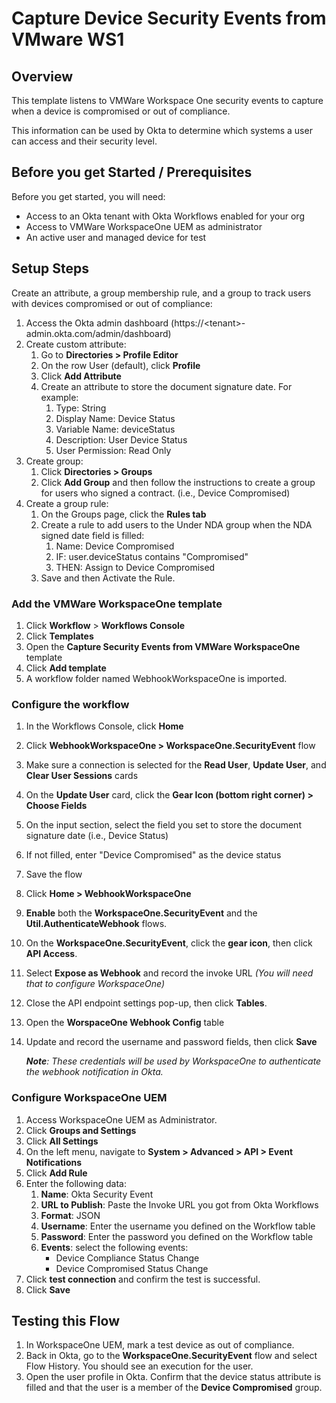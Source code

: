 # Capture Device Security Events from VMware WS1

## Overview

This template listens to VMWare Workspace One security events to capture when a device is compromised or out of compliance.

This information can be used by Okta to determine which systems a user can access and their security level.

## Before you get Started / Prerequisites

Before you get started, you will need:

- Access to an Okta tenant with Okta Workflows enabled for your org
- Access to VMWare WorkspaceOne UEM as administrator
- An active user and managed device for test

## Setup Steps

Create an attribute, a group membership rule, and a group to track users with devices compromised or out of compliance:

1. Access the Okta admin dashboard (https://\<tenant>-admin.okta.com/admin/dashboard)
2. Create custom attribute:
    1. Go to **Directories \> Profile Editor**
    2. On the row User (default), click **Profile**
    3. Click **Add Attribute**
    4. Create an attribute to store the document signature date. For example:
        1. Type: String
        2. Display Name: Device Status
        3. Variable Name: deviceStatus
        4. Description: User Device Status
        5. User Permission: Read Only
3. Create group:
    1. Click **Directories \> Groups**
    2. Click **Add Group** and then follow the instructions to create a group for users who signed a contract. (i.e., Device Compromised)
4. Create a group rule:
    1. On the Groups page, click the **Rules tab**
    2. Create a rule to add users to the Under NDA group when the NDA
        signed date field is filled:
        1. Name: Device Compromised
        2. IF: user.deviceStatus contains "Compromised"
        3. THEN: Assign to Device Compromised
    3. Save and then Activate the Rule.

### Add the VMWare WorkspaceOne template

1. Click **Workflow** > **Workflows Console**
2. Click **Templates**
3. Open the **Capture Security Events from VMWare WorkspaceOne** template
4. Click **Add template**
5. A workflow folder named WebhookWorkspaceOne is imported.

### Configure the workflow

1. In the Workflows Console, click **Home**
2. Click **WebhookWorkspaceOne > WorkspaceOne.SecurityEvent** flow
3. Make sure a connection is selected for the **Read User**, **Update User**, and **Clear User Sessions** cards
4. On the **Update User** card, click the **Gear Icon (bottom right corner) > Choose Fields**
5. On the input section, select the field you set to store the document signature date (i.e., Device Status)
6. If not filled, enter "Device Compromised" as the device status
7. Save the flow
8. Click **Home > WebhookWorkspaceOne**
9. **Enable** both the **WorkspaceOne.SecurityEvent** and the **Util.AuthenticateWebhook** flows.
10. On the **WorkspaceOne.SecurityEvent**, click the **gear icon**, then click **API Access**.
11. Select **Expose as Webhook** and record the invoke URL *(You will need that to configure WorkspaceOne)*
12. Close the API endpoint settings pop-up, then click **Tables**.
13. Open the **WorspaceOne Webhook Config** table
14. Update and record the username and password fields, then click **Save**

    _**Note**: These credentials will be used by WorkspaceOne to authenticate the webhook notification in Okta._

### Configure WorkspaceOne UEM

1. Access WorkspaceOne UEM as Administrator.
2. Click **Groups and Settings**
3. Click **All Settings**
4. On the left menu, navigate to **System > Advanced > API > Event Notifications**
5. Click **Add Rule**
6. Enter the following data:
    1. **Name**: Okta Security Event
    2. **URL to Publish**: Paste the Invoke URL you got from Okta Workflows
    3. **Format**: JSON
    4. **Username**: Enter the username you defined on the Workflow table
    5. **Password**: Enter the password you defined on the Workflow table
    6. **Events**: select the following events:
        - Device Compliance Status Change
        - Device Compromised Status Change
7. Click **test connection** and confirm the test is successful.
8. Click **Save**

## Testing this Flow

1. In WorkspaceOne UEM, mark a test device as out of compliance.
2. Back in Okta, go to the **WorkspaceOne.SecurityEvent** flow and select Flow History. You should see an execution for the user.
3. Open the user profile in Okta. Confirm that the device status attribute is filled and that the user is a member of the **Device Compromised** group.
